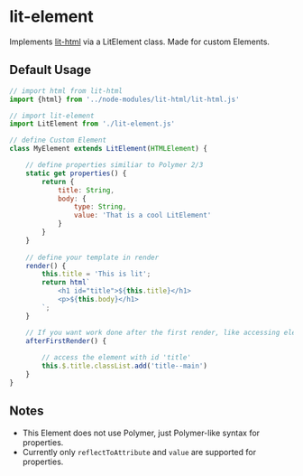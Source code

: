 # lit-element
Implements [lit-html](https://github.com/PolymerLabs/lit-html) via a LitElement class. Made for custom Elements.

## Default Usage

```javascript
// import html from lit-html
import {html} from '../node-modules/lit-html/lit-html.js'

// import lit-element
import LitElement from './lit-element.js'

// define Custom Element
class MyElement extends LitElement(HTMLElement) {

    // define properties similiar to Polymer 2/3
    static get properties() {
        return {
            title: String,
            body: {
                type: String,
                value: 'That is a cool LitElement'
            }
        }
    }
    
    // define your template in render
    render() {
        this.title = 'This is lit';
        return html`
            <h1 id="title">${this.title}</h1>
            <p>${this.body}</h1>
        `;
    }

    // If you want work done after the first render, like accessing elements with ids, do it here
    afterFirstRender() {
        
        // access the element with id 'title'
        this.$.title.classList.add('title--main')
    }
}
```

## Notes

 - This Element does not use Polymer, just Polymer-like syntax for properties.
 - Currently only `reflectToAttribute` and `value` are supported for properties.